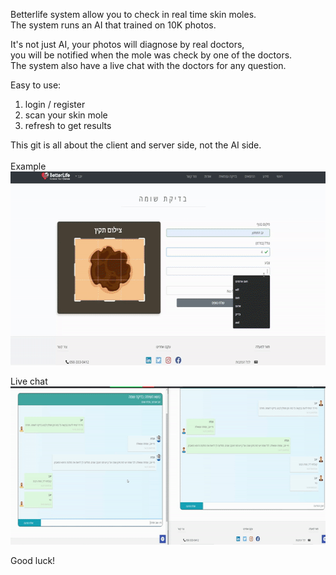 Betterlife system allow you to check in real time skin moles.<br>
The system runs an AI that trained on 10K photos.

It's not just AI, your photos will diagnose by real doctors,<br>
you will be notified when the mole was check by one of the doctors.<br>
The system also have a live chat with the doctors for any question.<br>

Easy to use:
1. login / register
2. scan your skin mole
3. refresh to get results

This git is all about the client and server side, not the AI side.
<br>
<br>
Example
<br>
<img src="https://github.com/Yogranov/BetterLife-Web/blob/master/README_MEDIA/anim.gif" width="600" height="310" />
<br>

Live chat <br>
<img src="https://github.com/Yogranov/BetterLife-Web/blob/master/README_MEDIA/live-chat.gif" width="600" height="253" />
<br>

Good luck!
